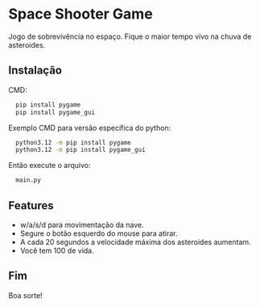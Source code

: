 # Space Shooter Game

Jogo de sobrevivência no espaço. Fique o maior tempo vivo na chuva de asteroides.


## Instalação

CMD:
```bash
  pip install pygame
  pip install pygame_gui
```
Exemplo CMD para versão específica do python:
```bash
  python3.12 -m pip install pygame
  python3.12 -m pip install pygame_gui
```

Então execute o arquivo:
```bash
  main.py
```

## Features

- w/a/s/d para movimentação da nave.
- Segure o botão esquerdo do mouse para atirar.
- A cada 20 segundos a velocidade máxima dos asteroides aumentam.
- Você tem 100 de vida. 


## Fim

Boa sorte!

